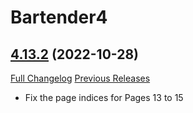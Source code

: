 # Bartender4

## [4.13.2](https://github.com/Nevcairiel/Bartender4/tree/4.13.2) (2022-10-28)
[Full Changelog](https://github.com/Nevcairiel/Bartender4/compare/4.13.1...4.13.2) [Previous Releases](https://github.com/Nevcairiel/Bartender4/releases)

- Fix the page indices for Pages 13 to 15  
